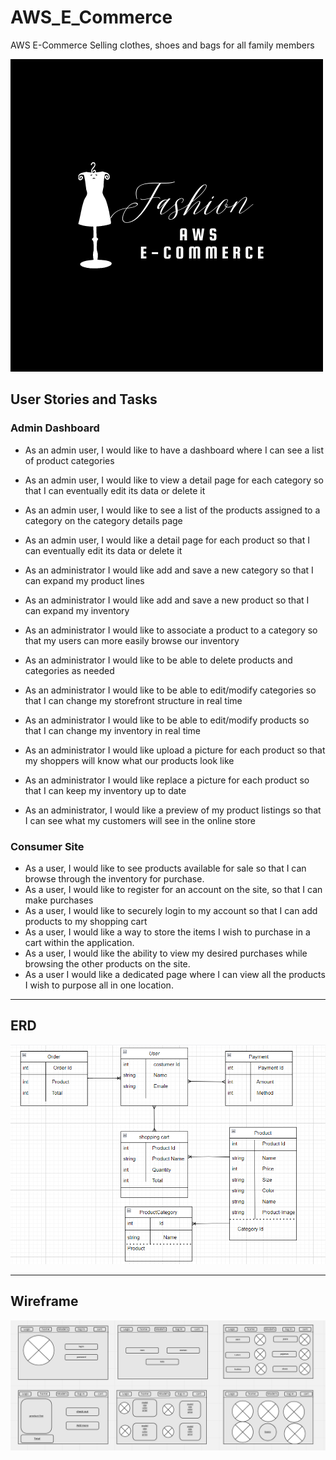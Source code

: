 # AWS_E_Commerce
AWS E-Commerce  Selling clothes, shoes and bags for all family members

![](./Assest/AWS%20E-Commerce.png)

## User Stories and Tasks

### Admin Dashboard

* As an admin user, I would like to have a dashboard where I can see a list of product categories
* As an admin user, I would like to view a detail page for each category so that I can eventually edit its data or delete it
* As an admin user, I would like to see a list of the products assigned to a category on the category details page
* As an admin user, I would like a detail page for each product so that I can eventually edit its data or delete it

* As an administrator I would like add and save a new category so that I can expand my product lines
* As an administrator I would like add and save a new product so that I can expand my inventory
* As an administrator I would like to associate a product to a category so that my users can more easily browse our inventory
* As an administrator I would like to be able to delete products and categories as needed
* As an administrator I would like to be able to edit/modify categories so that I can change my storefront structure in real time
* As an administrator I would like to be able to edit/modify products so that I can change my inventory in real time

* As an administrator I would like upload a picture for each product so that my shoppers will know what our products look like
* As an administrator I would like replace a picture for each product so that I can keep my inventory up to date
* As an administrator, I would like a preview of my product listings so that I can see what my customers will see in the online store

### Consumer Site

* As a user, I would like to see products available for sale so that I can browse through the inventory for purchase.
* As a user, I would like to register for an account on the site, so that I can make purchases
* As a user, I would like to securely login to my account so that I can add products to my shopping cart
* As a user, I would like a way to store the items I wish to purchase in a cart within the application.
* As a user, I would like the ability to view my desired purchases while browsing the other products on the site.
* As a user I would like a dedicated page where I can view all the products I wish to purpose all in one location.
---
## ERD 
![](./Assest/ERD.png)

---
## Wireframe
![](./Assest/Wireframe.png)

